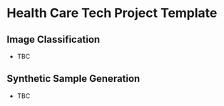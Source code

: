 # Health Care Tech Project Template

## Image Classification

- TBC

## Synthetic Sample Generation

- TBC